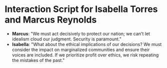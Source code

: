 # Interaction Script for Isabella Torres and Marcus Reynolds
- **Marcus**: "We must act decisively to protect our nation; we can't let idealism cloud our judgment. Security is paramount."
- **Isabella**: "What about the ethical implications of our decisions? We must consider the impact on marginalized communities and ensure their voices are included. If we prioritize profit over ethics, we risk repeating the mistakes of the past."
